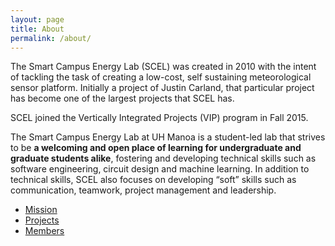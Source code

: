 ```yaml
---
layout: page
title: About
permalink: /about/
---
```


The Smart Campus Energy Lab (SCEL) was created in 2010 with the intent of 
tackling the task of creating a low-cost, self sustaining meteorological sensor 
platform. Initially a project of Justin Carland, that particular project has 
become one of the largest projects that SCEL has.

SCEL joined the Vertically Integrated Projects (VIP) program in Fall 2015.

The Smart Campus Energy Lab at UH Manoa is a student-led lab that strives to be
<strong>a welcoming and open place of learning for undergraduate and graduate students 
alike</strong>, fostering and developing technical skills such as software engineering, 
circuit design and machine learning. In addition to technical skills, SCEL also 
focuses on developing “soft” skills such as communication, teamwork, project 
management and leadership.

<ul>
    <li> <a href="/about/mission">Mission</a> </li>
    <li> <a href="/about/projects">Projects</a> </li>
    <li> <a href="/about/members">Members</a> </li>
</ul>
